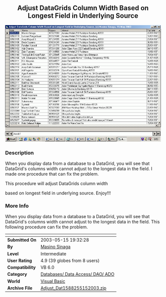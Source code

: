 ﻿<div align="center">

## Adjust DataGrids Column Width Based on Longest Field in Underlying Source

<img src="PIC20035152260457.GIF">
</div>

### Description

When you display data from a database to a DataGrid, you will see that DataGrid's columns width cannot adjust to the longest data in the field. I made one procedure that can fix the problem.

This procedure will adjust DataGrids column width

based on longest field in underlying source. Enjoy!!!
 
### More Info
 
When you display data from a database to a DataGrid, you will see that DataGrid's columns width cannot adjust to the longest data in the field. This following procedure can fix the problem.


<span>             |<span>
---                |---
**Submitted On**   |2003-05-15 19:32:28
**By**             |[Masino Sinaga](https://github.com/Planet-Source-Code/PSCIndex/blob/master/ByAuthor/masino-sinaga.md)
**Level**          |Intermediate
**User Rating**    |4.9 (39 globes from 8 users)
**Compatibility**  |VB 6\.0
**Category**       |[Databases/ Data Access/ DAO/ ADO](https://github.com/Planet-Source-Code/PSCIndex/blob/master/ByCategory/databases-data-access-dao-ado__1-6.md)
**World**          |[Visual Basic](https://github.com/Planet-Source-Code/PSCIndex/blob/master/ByWorld/visual-basic.md)
**Archive File**   |[Adjust\_Dat1588255152003\.zip](https://github.com/Planet-Source-Code/masino-sinaga-adjust-datagrids-column-width-based-on-longest-field-in-underlying-source__1-45504/archive/master.zip)








